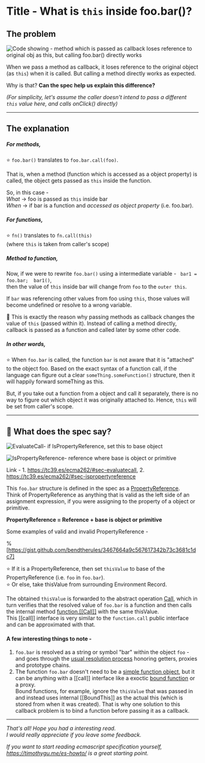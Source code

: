 # Title - What is `this` inside foo.bar()? 

## The problem

![Code showing - method which is passed as callback loses reference to original obj as this, but calling foo.bar() directly works](https://cdn.hashnode.com/res/hashnode/image/upload/v1585425858545/Ut1FVXRIJ.png)

When we pass a method as callback, it loses reference to the original object (as `this`) when it is called.
But calling a method directly works as expected.

Why is that? **Can the spec help us explain this difference?**

*(For simplicity, let's assume the caller doesn't intend to pass a different `this` value here, and calls onClick() directly)*

------

## The explanation

##### For methods,
⭐️ `foo.​bar()` translates to `foo.bar.call(foo)`.

That is, when a method (function which is accessed as a object property) is called, the object gets passed as `this` inside the function.

So, in this case -  
*What* →  foo is passed as `this` inside bar  
*When* →  if bar is a function and *accessed as object property* (i.e. foo.bar).  

##### For functions, 
⭐️ `fn()` translates to `fn.​call(this)`   
(where `this` is taken from caller's scope)

##### Method to function, 
Now, if we were to rewrite `foo.bar()` using a intermediate variable - ` bar1 = foo.​bar;  bar1()`,  
then the value of `this` inside bar will change from `foo` to the `outer this`.

If `bar` was referencing other values from foo using `this`, those values will become undefined or resolve to a wrong variable.

🧠 This is exactly the reason why passing methods as callback changes the value of `this` (passed within it). Instead of calling a method directly, callback is passed as a function and called later by some other code.

##### In other words,

⭐️ When `foo.bar` is called, the function `bar` is not aware that it is "attached" to the object foo. Based on the exact syntax of a function call, if the language can figure out a clear `someThing.someFunction()` structure, then it will happily forward someThing as this.

But, if you take out a function from a object and call it separately, there is no way to figure out which object it was originally attached to. Hence, `this` will be set from caller's scope.

-------

## 📖 What does the spec say? 

![EvaluateCall- if IsPropertyReference, set this to base object](https://cdn.hashnode.com/res/hashnode/image/upload/v1584625813403/gPjSBUHIZ.png)

![IsPropertyReference- reference where base is object or primitive](https://cdn.hashnode.com/res/hashnode/image/upload/v1584625822167/ZmBSyVj95.png)

Link - 1. https://tc39.es/ecma262/#sec-evaluatecall, 2. https://tc39.es/ecma262/#sec-ispropertyreference

This `foo.bar` structure is defined in the spec as a [PropertyReference](https://tc39.es/ecma262/#sec-ispropertyreference).  
Think of PropertyReference as anything that is valid as the left side of an assignment expression, if you were assigning to the property of a object or primitive.  

**PropertyReference = Reference + base is object or primitive**

Some examples of valid and invalid PropertyReference -

%[https://gist.github.com/bendtherules/3467664a9c567617342b73c3681c1dc7]


⭐️ If it is a PropertyReference, then set `thisValue` to base of the PropertyReference (i.e. `foo` in `foo.bar`).  
⭐️ Or else, take thisValue from surrounding Environment Record.

The obtained `thisValue` is forwarded to the abstract operation [Call](https://tc39.es/ecma262/#sec-call), which in turn verifies that the resolved value of `foo.bar` is a function and then calls the internal method [function.[[Call]]](https://tc39.es/ecma262/#sec-built-in-function-objects-call-thisargument-argumentslist) with the same thisValue.  
This [[call]] interface is very similar to the `function.call` public interface and can be approximated with that.

#### A few interesting things to note -
1. `foo.bar` is resolved as a string or symbol "bar" within the object `foo` - and goes through the [usual resolution process](https://tc39.es/ecma262/#sec-getvalue) honoring getters, proxies and prototype chains.
2. The function `foo.bar` doesn't need to be a  [simple function object](https://tc39.es/ecma262/#sec-ecmascript-function-objects), but it can be anything with a [[call]] interface like a exoctic [bound function](https://tc39.es/ecma262/#sec-bound-function-exotic-objects-call-thisargument-argumentslist) or a proxy.  
 Bound functions, for example, ignore the `thisValue` that was passed in and instead uses internal [[BoundThis]] as the actual this (which is stored from when it was created). That is why one solution to this callback problem is to bind a function before passing it as a callback.

----

*That's all! Hope you had a interesting read.  
I would really appreciate if you leave some feedback.*

*If you want to start reading ecmascript specification yourself, https://timothygu.me/es-howto/ is a great starting point.*
